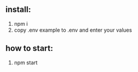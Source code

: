 ## install:

1. npm i
2. copy .env example to .env and enter your values

## how to start:

1. npm start
